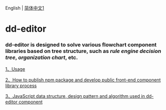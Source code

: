 <!--
 * @Author: Aiden
 * @Date: 2020-09-28 15:47:37
 * @LastEditTime: 2020-12-30 16:10:31
 * @LastEditors: Aiden
 * @Description: 
-->
English | [简体中文1](README.zh-CN.md)

# dd-editor

### dd-editor is designed to solve various flowchart component libraries based on tree structure, such as *rule engine decision tree*, *organization chart*, etc.

[1、Usage](./docs/use.en-US.md)

[2、How to publish npm package and develop public front-end component library process](./docs/deploy.en-US.md)

[3、JavaScript data structure, design pattern and algorithm used in dd-editor component](./docs/learn.en-US.md)